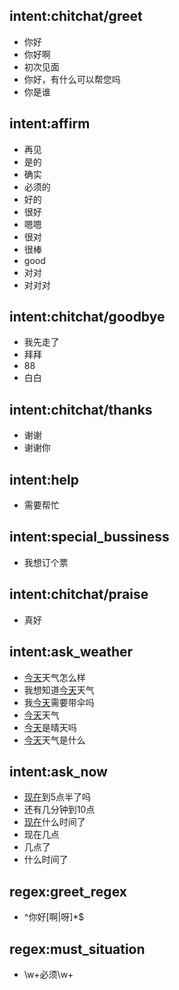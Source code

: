 ## intent:chitchat/greet
- 你好
- 你好啊
- 初次见面
- 你好，有什么可以帮您吗
- 你是谁

## intent:affirm
- 再见
- 是的
- 确实
- 必须的
- 好的
- 很好
- 嗯嗯
- 很对
- 很棒
- good
- 对对
- 对对对

## intent:chitchat/goodbye
- 我先走了
- 拜拜
- 88
- 白白

## intent:chitchat/thanks
- 谢谢
- 谢谢你

## intent:help
- 需要帮忙

## intent:special_bussiness
- 我想订个票

## intent:chitchat/praise
- 真好

## intent:ask_weather
- [今天](DATE)天气怎么样
- 我想知道[今天](DATE)天气
- 我[今天](DATE)需要带伞吗
- [今天](DATE)天气
- [今天](DATE)是晴天吗
- [今天](DATE)天气是什么
## intent:ask_now
- [现在](TIME)到5点半了吗
- 还有几分钟到10点
- [现在](TIME)什么时间了
- 现在几点
- 几点了
- 什么时间了

## regex:greet_regex
- ^你好[啊|呀]*$

## regex:must_situation
- \\w+必须\\w+

